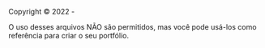 Copyright © 2022 - <a href="https://github.com/yokoya-adriano"></a>

O uso desses arquivos NÃO são permitidos, mas você pode usá-los como referência para criar o seu portfólio.